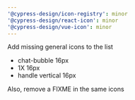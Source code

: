 ```yaml
---
'@cypress-design/icon-registry': minor
'@cypress-design/react-icon': minor
'@cypress-design/vue-icon': minor
---
```


Add missing general icons to the list
- chat-bubble 16px
- 1X 16px
- handle vertical 16px

Also, remove a FIXME in the same icons
